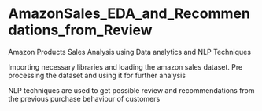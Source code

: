 # AmazonSales_EDA_and_Recommendations_from_Review
Amazon Products Sales Analysis using Data analytics and NLP Techniques 

Importing necessary libraries and loading the amazon sales dataset.
Pre processing the dataset and using it for further analysis

NLP techniques are used to get possible review and recommendations from the previous purchase behaviour of customers
